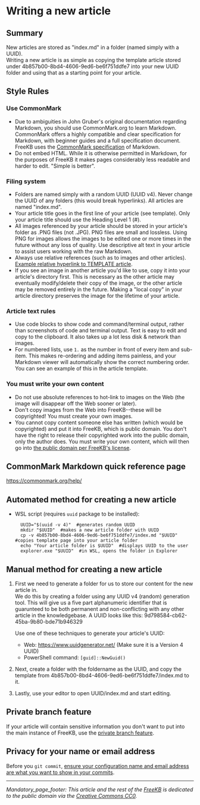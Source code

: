 # Writing a new article

## Summary
New articles are stored as "index.md" in a folder (named simply with a UUID).  
Writing a new article is as simple as copying the template article stored under 4b857b00-8bd4-4606-9ed6-be6f751ddfe7 into your new UUID folder and using that as a starting point for your article.

## Style Rules
### Use CommonMark
-  Due to ambiguities in John Gruber's original documentation regarding Markdown, you should use CommonMark.org to learn Markdown.  CommonMark offers a highly compatible and clear specification for Markdown, with beginner guides and a full specification document.   FreeKB uses the [CommonMark specification](https://spec.commonmark.org/current/) of Markdown.
- Do not embed HTML.  While it is otherwise permitted in Markdown, for the purposes of FreeKB it makes pages considerably less readable and harder to edit.  "Simple is better".

### Filing system
- Folders are named simply with a random UUID (UUID v4).  Never change the UUID of any folders (this would break hyperlinks).  All articles are named "index.md". 
- Your article title goes in the first line of your article (see template).  Only your article title should use the Heading Level 1 (#).
- All images referenced by your article should be stored in your article's folder as .PNG files (not .JPG).  PNG files are small and lossless.  Using PNG for images allows the images to be edited one or more times in the future without any loss of quality.  Use descriptive alt text in your article to assist users working with the raw Markdown.
- Always use relative references (such as to images and other articles).  [Example relative hyperlink to TEMPLATE article](../4b857b00-8bd4-4606-9ed6-be6f751ddfe7/index.md).
- If you see an image in another article you'd like to use, copy it into your article's directory first.  This is necessary as the other article may eventually modify/delete their copy of the image, or the other article may be removed entirely in the future.  Making a "local copy" in your article directory preserves the image for the lifetime of your article.

### Article text rules
- Use code blocks to show code and command/terminal output, rather than screenshots of code and terminal output.  Text is easy to edit and copy to the clipboard.  It also takes up a lot less disk & network than images.
- For numbered lists, use `1.` as the number in front of every item and sub-item.  This makes re-ordering and adding items painless, and your Markdown viewer will automatically show the correct numbering order.  You can see an example of this in the article template.


### You must write your own content
- Do not use absolute references to hot-link to images on the Web (the image will disappear off the Web sooner or later).  
- Don't copy images from the Web into FreeKB--these will be copyrighted!  You must create your own images.  
- You cannot copy content someone else has written (which would be copyrighted) and put it into FreeKB, which is public domain.  You don't have the right to release their copyrighted work into the public domain, only the author does.  You must write your own content, which will then go into [the public domain per FreeKB's license](../LICENSE.md).


## CommonMark Markdown quick reference page
https://commonmark.org/help/

## Automated method for creating a new article
- WSL script (requires `uuid` package to be installed):
    
        UUID="$(uuid -v 4)"  #generates random UUID
        mkdir "$UUID"  #makes a new article folder with UUID
        cp -v 4b857b00-8bd4-4606-9ed6-be6f751ddfe7/index.md "$UUID"  #copies template page into your article folder
        echo "Your article folder is $UUID"  #displays UUID to the user
        explorer.exe "$UUID"  #in WSL, opens the folder in Explorer

## Manual method for creating a new article
1. First we need to generate a folder for us to store our content for the new article in.  
We do this by creating a folder using any UUID v4 (random) generation tool.  This will give us a five part alphanumeric identifier that is guarunteed to be both permanent and non-conflicting with any other article in the knowledgebase.  A UUID looks like this: 9d798584-cb62-45ba-9b80-bde71b946329

    Use one of these techniques to generate your article's UUID:
    - Web:   https://www.uuidgenerator.net/ (Make sure it is a Version 4 UUID)
    - PowerShell command: `[guid]::NewGuid()`
1. Next, create a folder with the foldername as the UUID, and copy the template from 4b857b00-8bd4-4606-9ed6-be6f751ddfe7/index.md to it.
1. Lastly, use your editor to open UUID/index.md and start editing.

## Private branch feature
If your article will contain sensitive information you don't want to put into the main instance of FreeKB, use the [private branch feature](../7ad7eca0-9a4a-4ecd-95a6-b6eff8d0116c/index.md).

## Privacy for your name or email address
Before you `git commit`, [ensure your configuration name and email address are what you want to show in your commits](../05771c30-f03e-4dbb-8aee-ea0c57545626/index.md).


*** 
_Mandatory_page_footer: This article and the rest of the [FreeKB](../README.md) is dedicated to the public domain via the [Creative Commons CC0](../LICENSE.md)._




